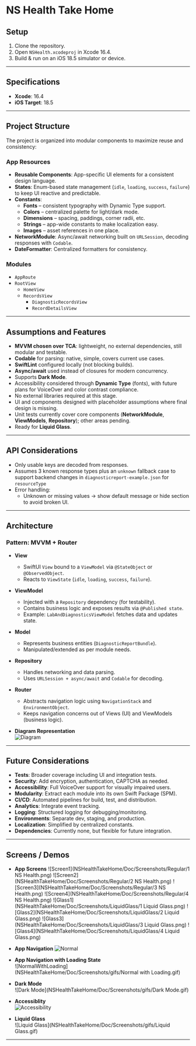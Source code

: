 # NS Health Take Home

## Setup

1. Clone the repository.  
2. Open `NSHealth.xcodeproj` in Xcode 16.4.  
3. Build & run on an iOS 18.5 simulator or device.  

---
## Specifications
- **Xcode**: 16.4  
- **iOS Target**: 18.5  

---

## Project Structure

The project is organized into modular components to maximize reuse and consistency:

### App Resources
- **Reusable Components**: App-specific UI elements for a consistent design language.  
- **States**: Enum-based state management (`idle`, `loading`, `success`, `failure`) to keep UI reactive and predictable.  
- **Constants**:  
  - **Fonts** – consistent typography with Dynamic Type support.  
  - **Colors** – centralized palette for light/dark mode.  
  - **Dimensions** – spacing, paddings, corner radii, etc.  
  - **Strings** – app-wide constants to make localization easy.  
  - **Images** – asset references in one place.  
- **NetworkModule**: Async/await networking built on `URLSession`, decoding responses with `Codable`.  
- **DateFormatter**: Centralized formatters for consistency.  

### Modules 
  - `AppRoute`  
  - `RootView`  
     - `HomeView`  
     - `RecordsView`  
         - `DiagnosticRecordsView`  
         - `RecordDetailsView`  

---

## Assumptions and Features
 
- **MVVM chosen over TCA**: lightweight, no external dependencies, still modular and testable.  
- **Codable** for parsing: native, simple, covers current use cases.  
- **SwiftLint** configured locally (not blocking builds).  
- **Async/await** used instead of closures for modern concurrency.  
- Supports **Dark Mode**.  
- Accessibility considered through **Dynamic Type** (fonts), with future plans for VoiceOver and color contrast compliance.  
- No external libraries required at this stage.  
- UI and components designed with placeholder assumptions where final design is missing.  
- Unit tests currently cover core components (**NetworkModule**, **ViewModels**, **Repository**); other areas pending.  
- Ready for **Liquid Glass**.

---

## API Considerations

- Only usable keys are decoded from responses.  
- Assumes 3 known response types plus an `unknown` fallback case to support backend changes in `diagnosticreport-example.json` for `resourceType` 
- Error handling:  
  - Unknown or missing values → show default message or hide section to avoid broken UI.  

---

## Architecture

### Pattern: **MVVM + Router**

- **View**  
  - SwiftUI `View` bound to a `ViewModel` via `@StateObject` or `@ObservedObject`.  
  - Reacts to `ViewState` (`idle`, `loading`, `success`, `failure`).  

- **ViewModel**  
  - Injected with a `Repository` dependency (for testability).  
  - Contains business logic and exposes results via `@Published state`.  
  - Example: `LabAndDiagnosticsViewModel` fetches data and updates state.  

- **Model**  
  - Represents business entities (`DiagnosticReportBundle`).  
  - Manipulated/extended as per module needs.  

- **Repository**  
  - Handles networking and data parsing.  
  - Uses `URLSession + async/await` and `Codable` for decoding.  

- **Router**  
  - Abstracts navigation logic using `NavigationStack` and `EnvironmentObject`.  
  - Keeps navigation concerns out of Views (UI) and ViewModels (business logic).  
  
- **Diagram Representation**  
![Diagram](NSHealthTakeHome/Doc/ArchitectureDiagram.svg)

---

## Future Considerations
- **Tests**: Broader coverage including UI and integration tests.  
- **Security**: Add encryption, authentication, CAPTCHA as needed.  
- **Accessibility**: Full VoiceOver support for visually impaired users.  
- **Modularity**: Extract each module into its own Swift Package (SPM).  
- **CI/CD**: Automated pipelines for build, test, and distribution.  
- **Analytics**: Integrate event tracking.  
- **Logging**: Structured logging for debugging/monitoring.  
- **Environments**: Separate dev, staging, and production.  
- **Localization**: Simplified by centralized constants.  
- **Dependencies**: Currently none, but flexible for future integration.  

---

## Screens / Demos

- **App Screens**
![Screen1](NSHealthTakeHome/Doc/Screenshots/Regular/1 NS Health.png)
![Screen2](NSHealthTakeHome/Doc/Screenshots/Regular/2 NS Health.png)
![Screen3](NSHealthTakeHome/Doc/Screenshots/Regular/3 NS Health.png)
![Screen4](NSHealthTakeHome/Doc/Screenshots/Regular/4 NS Health.png)
![Glass1](NSHealthTakeHome/Doc/Screenshots/LiquidGlass/1 Liquid Glass.png)
![Glass2](NSHealthTakeHome/Doc/Screenshots/LiquidGlass/2 Liquid Glass.png)
![Glass3](NSHealthTakeHome/Doc/Screenshots/LiquidGlass/3 Liquid Glass.png)
![Glass4](NSHealthTakeHome/Doc/Screenshots/LiquidGlass/4 Liquid Glass.png)

- **App Navigation** 
![Normal](NSHealthTakeHome/Doc/Screenshots/gifs/Normal.gif)

- **App Navigation with Loading State**  
![NormalWithLoading](NSHealthTakeHome/Doc/Screenshots/gifs/Normal with Loading.gif)

- **Dark Mode**  
![Dark Mode](NSHealthTakeHome/Doc/Screenshots/gifs/Dark Mode.gif)

- **Accessiblity**  
![Accessibility](NSHealthTakeHome/Doc/Screenshots/gifs/Accessibility.gif)

- **Liquid Glass**  
![Liquid Glass](NSHealthTakeHome/Doc/Screenshots/gifs/Liquid Glass.gif)

---
